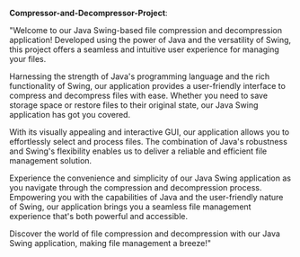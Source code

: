****Compressor-and-Decompressor-Project****:

"Welcome to our Java Swing-based file compression and decompression application! Developed using the power of Java and the versatility of Swing, this project offers a seamless and intuitive user experience for managing your files.

Harnessing the strength of Java's programming language and the rich functionality of Swing, our application provides a user-friendly interface to compress and decompress files with ease. Whether you need to save storage space or restore files to their original state, our Java Swing application has got you covered.

With its visually appealing and interactive GUI, our application allows you to effortlessly select and process files. The combination of Java's robustness and Swing's flexibility enables us to deliver a reliable and efficient file management solution.

Experience the convenience and simplicity of our Java Swing application as you navigate through the compression and decompression process. Empowering you with the capabilities of Java and the user-friendly nature of Swing, our application brings you a seamless file management experience that's both powerful and accessible.

Discover the world of file compression and decompression with our Java Swing application, making file management a breeze!"

